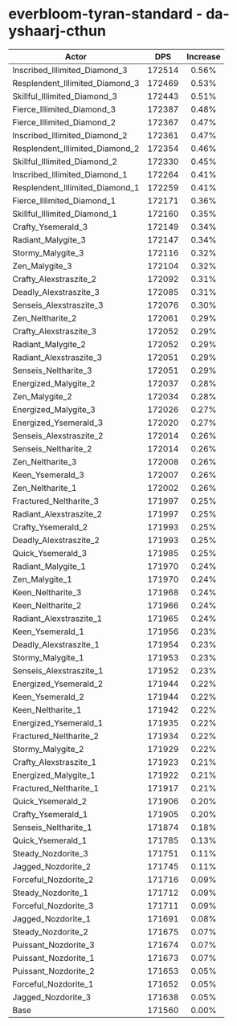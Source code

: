 # everbloom-tyran-standard - da-yshaarj-cthun
| Actor | DPS | Increase |
|---|:---:|:---:|
|Inscribed_Illimited_Diamond_3|172514|0.56%|
|Resplendent_Illimited_Diamond_3|172469|0.53%|
|Skillful_Illimited_Diamond_3|172443|0.51%|
|Fierce_Illimited_Diamond_3|172387|0.48%|
|Fierce_Illimited_Diamond_2|172367|0.47%|
|Inscribed_Illimited_Diamond_2|172361|0.47%|
|Resplendent_Illimited_Diamond_2|172354|0.46%|
|Skillful_Illimited_Diamond_2|172330|0.45%|
|Inscribed_Illimited_Diamond_1|172264|0.41%|
|Resplendent_Illimited_Diamond_1|172259|0.41%|
|Fierce_Illimited_Diamond_1|172171|0.36%|
|Skillful_Illimited_Diamond_1|172160|0.35%|
|Crafty_Ysemerald_3|172149|0.34%|
|Radiant_Malygite_3|172147|0.34%|
|Stormy_Malygite_3|172116|0.32%|
|Zen_Malygite_3|172104|0.32%|
|Crafty_Alexstraszite_2|172092|0.31%|
|Deadly_Alexstraszite_3|172085|0.31%|
|Senseis_Alexstraszite_3|172076|0.30%|
|Zen_Neltharite_2|172061|0.29%|
|Crafty_Alexstraszite_3|172052|0.29%|
|Radiant_Malygite_2|172052|0.29%|
|Radiant_Alexstraszite_3|172051|0.29%|
|Senseis_Neltharite_3|172051|0.29%|
|Energized_Malygite_2|172037|0.28%|
|Zen_Malygite_2|172034|0.28%|
|Energized_Malygite_3|172026|0.27%|
|Energized_Ysemerald_3|172020|0.27%|
|Senseis_Alexstraszite_2|172014|0.26%|
|Senseis_Neltharite_2|172014|0.26%|
|Zen_Neltharite_3|172008|0.26%|
|Keen_Ysemerald_3|172007|0.26%|
|Zen_Neltharite_1|172002|0.26%|
|Fractured_Neltharite_3|171997|0.25%|
|Radiant_Alexstraszite_2|171997|0.25%|
|Crafty_Ysemerald_2|171993|0.25%|
|Deadly_Alexstraszite_2|171993|0.25%|
|Quick_Ysemerald_3|171985|0.25%|
|Radiant_Malygite_1|171970|0.24%|
|Zen_Malygite_1|171970|0.24%|
|Keen_Neltharite_3|171968|0.24%|
|Keen_Neltharite_2|171966|0.24%|
|Radiant_Alexstraszite_1|171965|0.24%|
|Keen_Ysemerald_1|171956|0.23%|
|Deadly_Alexstraszite_1|171954|0.23%|
|Stormy_Malygite_1|171953|0.23%|
|Senseis_Alexstraszite_1|171952|0.23%|
|Energized_Ysemerald_2|171944|0.22%|
|Keen_Ysemerald_2|171944|0.22%|
|Keen_Neltharite_1|171942|0.22%|
|Energized_Ysemerald_1|171935|0.22%|
|Fractured_Neltharite_2|171934|0.22%|
|Stormy_Malygite_2|171929|0.22%|
|Crafty_Alexstraszite_1|171923|0.21%|
|Energized_Malygite_1|171922|0.21%|
|Fractured_Neltharite_1|171917|0.21%|
|Quick_Ysemerald_2|171906|0.20%|
|Crafty_Ysemerald_1|171905|0.20%|
|Senseis_Neltharite_1|171874|0.18%|
|Quick_Ysemerald_1|171785|0.13%|
|Steady_Nozdorite_3|171751|0.11%|
|Jagged_Nozdorite_2|171745|0.11%|
|Forceful_Nozdorite_2|171716|0.09%|
|Steady_Nozdorite_1|171712|0.09%|
|Forceful_Nozdorite_3|171711|0.09%|
|Jagged_Nozdorite_1|171691|0.08%|
|Steady_Nozdorite_2|171675|0.07%|
|Puissant_Nozdorite_3|171674|0.07%|
|Puissant_Nozdorite_1|171673|0.07%|
|Puissant_Nozdorite_2|171653|0.05%|
|Forceful_Nozdorite_1|171652|0.05%|
|Jagged_Nozdorite_3|171638|0.05%|
|Base|171560|0.00%|
